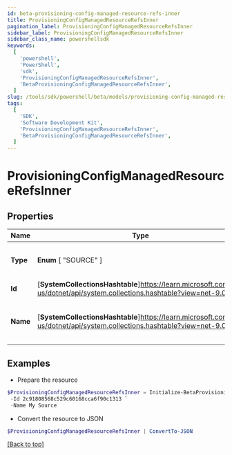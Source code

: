 ```yaml
---
id: beta-provisioning-config-managed-resource-refs-inner
title: ProvisioningConfigManagedResourceRefsInner
pagination_label: ProvisioningConfigManagedResourceRefsInner
sidebar_label: ProvisioningConfigManagedResourceRefsInner
sidebar_class_name: powershellsdk
keywords:
  [
    'powershell',
    'PowerShell',
    'sdk',
    'ProvisioningConfigManagedResourceRefsInner',
    'BetaProvisioningConfigManagedResourceRefsInner',
  ]
slug: /tools/sdk/powershell/beta/models/provisioning-config-managed-resource-refs-inner
tags:
  [
    'SDK',
    'Software Development Kit',
    'ProvisioningConfigManagedResourceRefsInner',
    'BetaProvisioningConfigManagedResourceRefsInner',
  ]
---
```


# ProvisioningConfigManagedResourceRefsInner

## Properties

| Name | Type | Description | Notes |
| --- | --- | --- | --- |
| **Type** | **Enum** [ "SOURCE" ] | The type of object being referenced | [optional] |
| **Id** | [**SystemCollectionsHashtable**]https://learn.microsoft.com/en-us/dotnet/api/system.collections.hashtable?view=net-9.0 | ID of the source | [optional] |
| **Name** | [**SystemCollectionsHashtable**]https://learn.microsoft.com/en-us/dotnet/api/system.collections.hashtable?view=net-9.0 | Human-readable display name of the source | [optional] |

## Examples

- Prepare the resource

```powershell
$ProvisioningConfigManagedResourceRefsInner = Initialize-BetaProvisioningConfigManagedResourceRefsInner  -Type SOURCE `
 -Id 2c91808568c529c60168cca6f90c1313 `
 -Name My Source
```

- Convert the resource to JSON

```powershell
$ProvisioningConfigManagedResourceRefsInner | ConvertTo-JSON
```

[[Back to top]](#)
